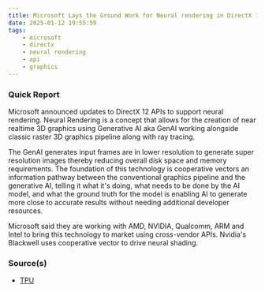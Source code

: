 ```yaml
---
title: Microsoft Lays the Ground Work for Neural rendering in DirectX 12 APIs
date: 2025-01-12 19:55:59
tags:
    - microsoft
    - directx
    - neural rendering
    - api
    - graphics
---
```


### Quick Report

Microsoft announced updates to DirectX 12 APIs to support neural rendering. Neural Rendering is a concept that allows for the creation of near realtime 3D graphics using Generative AI aka GenAI working alongside classic raster 3D graphics pipeline along with ray tracing.
<!-- more -->

The GenAI generates input frames are in lower resolution to generate super resolution images thereby reducing overall disk space and memory requirements. The foundation of this technology is cooperative vectors an information pathway between the conventional graphics pipeline and the generative AI, telling it what it's doing, what needs to be done by the AI model, and what the ground truth for the model is enabling AI to generate more close to accurate results without needing additional developer resources.

Microsoft said they are working with AMD, NVIDIA, Qualcomm, ARM and Intel to bring this technology to market using cross-vendor APIs. Nvidia\'s Blackwell uses cooperative vector to drive neural shading.

### Source(s)

- [TPU][def]

[def]: https://www.techpowerup.com/330981/microsoft-lays-directx-api-level-groundwork-for-neural-rendering
